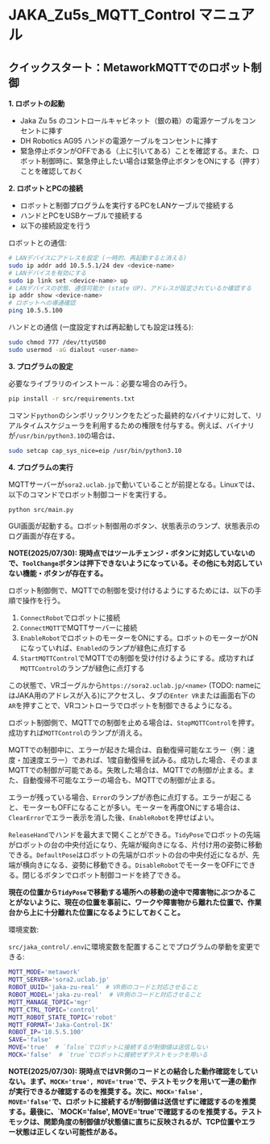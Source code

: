 # JAKA_Zu5s_MQTT_Control マニュアル

## クイックスタート：MetaworkMQTTでのロボット制御

**1. ロボットの起動**

- Jaka Zu 5s のコントロールキャビネット（銀の箱）の電源ケーブルをコンセントに挿す
- DH Robotics AG95 ハンドの電源ケーブルをコンセントに挿す
- 緊急停止ボタンがOFFである（上に引いてある）ことを確認する。また、ロボット制御時に、緊急停止したい場合は緊急停止ボタンをONにする（押す）ことを確認しておく

**2. ロボットとPCの接続**

- ロボットと制御プログラムを実行するPCをLANケーブルで接続する
- ハンドとPCをUSBケーブルで接続する
- 以下の接続設定を行う

ロボットとの通信:

```sh
# LANデバイスにアドレスを設定 (一時的、再起動すると消える)
sudo ip addr add 10.5.5.1/24 dev <device-name>
# LANデバイスを有効にする
sudo ip link set <device-name> up
# LANデバイスの状態、通信可能か (state UP)、アドレスが設定されているか確認する
ip addr show <device-name>
# ロボットへの導通確認
ping 10.5.5.100
```

ハンドとの通信 (一度設定すれば再起動しても設定は残る):

```sh
sudo chmod 777 /dev/ttyUSB0
sudo usermod -aG dialout <user-name>
```

**3. プログラムの設定**

必要なライブラリのインストール：必要な場合のみ行う。

```sh
pip install -r src/requirements.txt
```

コマンド`python`のシンボリックリンクをたどった最終的なバイナリに対して、リアルタイムスケジューラを利用するための権限を付与する。例えば、バイナリが`/usr/bin/python3.10`の場合は、

```sh
sudo setcap cap_sys_nice=eip /usr/bin/python3.10
```

**4. プログラムの実行**

MQTTサーバーが`sora2.uclab.jp`で動いていることが前提となる。Linuxでは、以下のコマンドでロボット制御コードを実行する。

```sh
python src/main.py
```

GUI画面が起動する。ロボット制御用のボタン、状態表示のランプ、状態表示のログ画面が存在する。

**NOTE(2025/07/30): 現時点ではツールチェンジ・ボタンに対応していないので、`ToolChange`ボタンは押下できないようになっている。その他にも対応していない機能・ボタンが存在する。**

ロボット制御側で、MQTTでの制御を受け付けるようにするためには、以下の手順で操作を行う。

1. `ConnectRobot`でロボットに接続
2. `ConnectMQTT`でMQTTサーバーに接続
3. `EnableRobot`でロボットのモーターをONにする。ロボットのモーターがONになっていれば、`Enabled`のランプが緑色に点灯する
4. `StartMQTTControl`でMQTTでの制御を受け付けるようにする。成功すれば`MQTTControl`のランプが緑色に点灯する

この状態で、VRゴーグルから`https://sora2.uclab.jp/<name>` (TODO: nameにはJAKA用のアドレスが入る)にアクセスし、タブの`Enter VR`または画面右下の`AR`を押すことで、VRコントローラでロボットを制御できるようになる。

ロボット制御側で、MQTTでの制御を止める場合は、`StopMQTTControl`を押す。成功すれば`MQTTControl`のランプが消える。

MQTTでの制御中に、エラーが起きた場合は、自動復帰可能なエラー（例：速度・加速度エラー）であれば、1度自動復帰を試みる。成功した場合、そのままMQTTでの制御が可能である。失敗した場合は、MQTTでの制御が止まる。また、自動復帰不可能なエラーの場合も、MQTTでの制御が止まる。

エラーが残っている場合、`Error`のランプが赤色に点灯する。エラーが起こると、モーターもOFFになることが多い。モーターを再度ONにする場合は、`ClearError`でエラー表示を消した後、`EnableRobot`を押せばよい。

`ReleaseHand`でハンドを最大まで開くことができる。`TidyPose`でロボットの先端がロボットの台の中央付近になり、先端が縦向きになる、片付け用の姿勢に移動できる。`DefaultPose`はロボットの先端がロボットの台の中央付近になるが、先端が横向きになる、姿勢に移動できる。`DisableRobot`でモーターをOFFにできる。閉じるボタンでロボット制御コードを終了できる。

**現在の位置から`TidyPose`で移動する場所への移動の途中で障害物にぶつかることがないように、現在の位置を事前に、ワークや障害物から離れた位置で、作業台から上に十分離れた位置になるようにしておくこと。**

環境変数:

`src/jaka_control/.env`に環境変数を配置することでプログラムの挙動を変更できる:

```sh
MQTT_MODE='metawork'
MQTT_SERVER='sora2.uclab.jp'
ROBOT_UUID='jaka-zu-real'  # VR側のコードと対応させること
ROBOT_MODEL='jaka-zu-real'  # VR側のコードと対応させること
MQTT_MANAGE_TOPIC='mgr'
MQTT_CTRL_TOPIC='control'
MQTT_ROBOT_STATE_TOPIC='robot'
MQTT_FORMAT='Jaka-Control-IK'
ROBOT_IP='10.5.5.100'
SAVE='false'
MOVE='true'  # `false`でロボットに接続するが制御値は送信しない
MOCK='false'  # `true`でロボットに接続せずテストモックを用いる
```

**NOTE(2025/07/30): 現時点ではVR側のコードとの結合した動作確認をしていない。まず、`MOCK='true', MOVE='true'`で、テストモックを用いて一連の動作が実行できるか確認するのを推奨する。次に、`MOCK='false', MOVE='false'`で、ロボットに接続するが制御値は送信せずに確認するのを推奨する。最後に、`MOCK='false', MOVE='true'で確認するのを推奨する。テストモックは、関節角度の制御値が状態値に直ちに反映されるが、TCP位置やエラー状態は正しくない可能性がある。**
